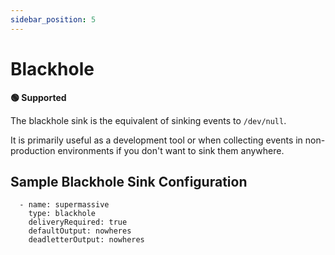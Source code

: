 ```yaml
---
sidebar_position: 5
---
```


# Blackhole

**🟢 Supported**


The blackhole sink is the equivalent of sinking events to `/dev/null`.

It is primarily useful as a development tool or when collecting events in non-production environments if you don't want to sink them anywhere.


## Sample Blackhole Sink Configuration

```
  - name: supermassive
    type: blackhole
    deliveryRequired: true
    defaultOutput: nowheres
    deadletterOutput: nowheres
```

